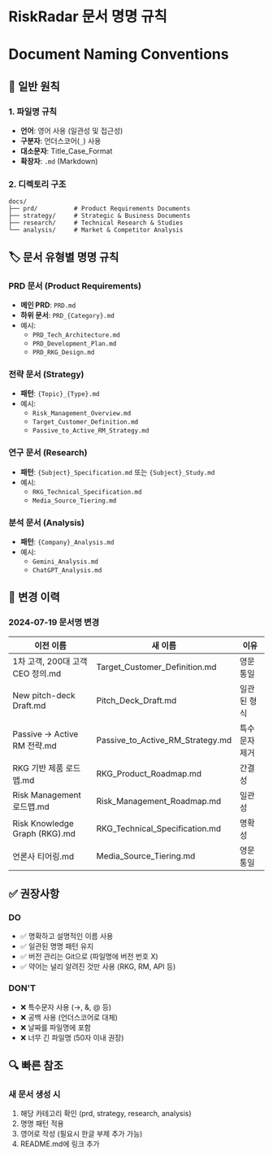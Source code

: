 # RiskRadar 문서 명명 규칙
# Document Naming Conventions

## 📝 일반 원칙

### 1. 파일명 규칙
- **언어**: 영어 사용 (일관성 및 접근성)
- **구분자**: 언더스코어(`_`) 사용
- **대소문자**: Title_Case_Format
- **확장자**: `.md` (Markdown)

### 2. 디렉토리 구조
```
docs/
├── prd/          # Product Requirements Documents
├── strategy/     # Strategic & Business Documents  
├── research/     # Technical Research & Studies
└── analysis/     # Market & Competitor Analysis
```

## 🏷️ 문서 유형별 명명 규칙

### PRD 문서 (Product Requirements)
- **메인 PRD**: `PRD.md`
- **하위 문서**: `PRD_{Category}.md`
- 예시:
  - `PRD_Tech_Architecture.md`
  - `PRD_Development_Plan.md`
  - `PRD_RKG_Design.md`

### 전략 문서 (Strategy)
- **패턴**: `{Topic}_{Type}.md`
- 예시:
  - `Risk_Management_Overview.md`
  - `Target_Customer_Definition.md`
  - `Passive_to_Active_RM_Strategy.md`

### 연구 문서 (Research)
- **패턴**: `{Subject}_Specification.md` 또는 `{Subject}_Study.md`
- 예시:
  - `RKG_Technical_Specification.md`
  - `Media_Source_Tiering.md`

### 분석 문서 (Analysis)
- **패턴**: `{Company}_Analysis.md`
- 예시:
  - `Gemini_Analysis.md`
  - `ChatGPT_Analysis.md`

## 🔄 변경 이력

### 2024-07-19 문서명 변경
| 이전 이름 | 새 이름 | 이유 |
|-----------|---------|------|
| 1차 고객, 200대 고객 CEO 정의.md | Target_Customer_Definition.md | 영문 통일 |
| New pitch-deck Draft.md | Pitch_Deck_Draft.md | 일관된 형식 |
| Passive → Active RM 전략.md | Passive_to_Active_RM_Strategy.md | 특수문자 제거 |
| RKG 기반 제품 로드맵.md | RKG_Product_Roadmap.md | 간결성 |
| Risk Management 로드맵.md | Risk_Management_Roadmap.md | 일관성 |
| Risk Knowledge Graph (RKG).md | RKG_Technical_Specification.md | 명확성 |
| 언론사 티어링.md | Media_Source_Tiering.md | 영문 통일 |

## ✅ 권장사항

### DO
- ✅ 명확하고 설명적인 이름 사용
- ✅ 일관된 명명 패턴 유지
- ✅ 버전 관리는 Git으로 (파일명에 버전 번호 X)
- ✅ 약어는 널리 알려진 것만 사용 (RKG, RM, API 등)

### DON'T
- ❌ 특수문자 사용 (→, &, @ 등)
- ❌ 공백 사용 (언더스코어로 대체)
- ❌ 날짜를 파일명에 포함
- ❌ 너무 긴 파일명 (50자 이내 권장)

## 🔍 빠른 참조

### 새 문서 생성 시
1. 해당 카테고리 확인 (prd, strategy, research, analysis)
2. 명명 패턴 적용
3. 영어로 작성 (필요시 한글 부제 추가 가능)
4. README.md에 링크 추가